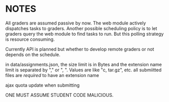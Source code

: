NOTES
=====

All graders are assumed passive by now.
The web module actively dispatches tasks to graders.
Another possible scheduling policy is to let graders query the web module to find tasks to run.
But this polling strategy is resource consuming.

Currently API is planned but whether to develop remote graders or not depends on the schedule.

in data/assignments.json, the size limit is in Bytes
and the extension name limit is separated by "," or ", ". Values are like "c, tar.gz", etc.
all submiitted files are *required* to have an extension name


ajax quota update when submitting

ONE MUST ASSUME STUDENT CODE MALICIOUS.
